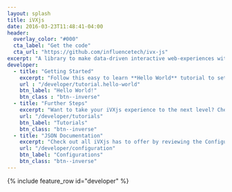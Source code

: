 ```yaml
---
layout: splash
title: iVXjs
date: 2016-03-23T11:48:41-04:00
header:
  overlay_color: "#000"
  cta_label: "Get the code"
  cta_url: "https://github.com/influencetech/ivx-js"
excerpt: "A library to make data-driven interactive web-experiences with support for video, sound, data collection, decision-trees and animations."
developer:
  - title: "Getting Started"
    excerpt: "Follow this easy to learn **Hello World** tutorial to setup and create your first iVXjs Experience"
    url : "/developer/tutorial.hello-world"
    btn_label: "Hello World!"
    btn_class : "btn--inverse"
  - title: "Further Steps"
    excerpt: "Want to take your iVXjs experience to the next level? Check out some of the tutorials to help you use inline iPhone video, templates and more!"
    url: "/developer/tutorials"
    btn_label: "Tutorials"
    btn_class: "btn--inverse"
  - title: "JSON Documentation"
    excerpt: "Check out all iVXjs has to offer by reviewing the Configuration settings for the JSON with sample data to plug in to your experience"
    url: "/developer/configuration"
    btn_label: "Configurations"
    btn_class: "btn--inverse"
---
```



{% include feature_row id="developer" %}